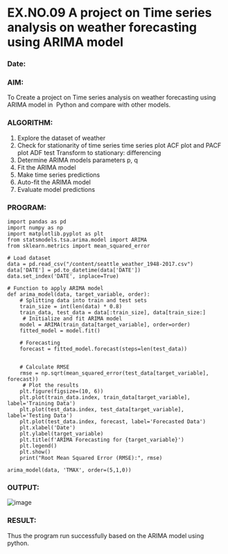 # EX.NO.09        A project on Time series analysis on weather forecasting using ARIMA model 
### Date: 

### AIM:
To Create a project on Time series analysis on weather forecasting using ARIMA model in  Python and compare with other models.
### ALGORITHM:
1. Explore the dataset of weather 
2. Check for stationarity of time series time series plot
   ACF plot and PACF plot
   ADF test
   Transform to stationary: differencing
3. Determine ARIMA models parameters p, q
4. Fit the ARIMA model
5. Make time series predictions
6. Auto-fit the ARIMA model
7. Evaluate model predictions
### PROGRAM:
```
import pandas as pd
import numpy as np
import matplotlib.pyplot as plt
from statsmodels.tsa.arima.model import ARIMA
from sklearn.metrics import mean_squared_error

# Load dataset
data = pd.read_csv("/content/seattle_weather_1948-2017.csv")  
data['DATE'] = pd.to_datetime(data['DATE'])
data.set_index('DATE', inplace=True)

# Function to apply ARIMA model
def arima_model(data, target_variable, order):
    # Splitting data into train and test sets
    train_size = int(len(data) * 0.8)
    train_data, test_data = data[:train_size], data[train_size:]
     # Initialize and fit ARIMA model
    model = ARIMA(train_data[target_variable], order=order)
    fitted_model = model.fit()

    # Forecasting
    forecast = fitted_model.forecast(steps=len(test_data))


    # Calculate RMSE
    rmse = np.sqrt(mean_squared_error(test_data[target_variable], forecast))
     # Plot the results
    plt.figure(figsize=(10, 6))
    plt.plot(train_data.index, train_data[target_variable], label='Training Data')
    plt.plot(test_data.index, test_data[target_variable], label='Testing Data')
    plt.plot(test_data.index, forecast, label='Forecasted Data')
    plt.xlabel('Date')
    plt.ylabel(target_variable)
    plt.title(f'ARIMA Forecasting for {target_variable}')
    plt.legend()
    plt.show()
    print("Root Mean Squared Error (RMSE):", rmse)

arima_model(data, 'TMAX', order=(5,1,0))
```
### OUTPUT:
![image](https://github.com/user-attachments/assets/c25ac0c3-41c8-4dbe-b56c-e5982d3dd6f8)


### RESULT:
Thus the program run successfully based on the ARIMA model using python.
